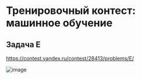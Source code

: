 # Тренировочный контест: машинное обучение
## Задача E
https://contest.yandex.ru/contest/28413/problems/E/

![image](https://user-images.githubusercontent.com/111676263/185779505-4f00a61c-0a53-4eb8-9180-c511b247f926.png)
